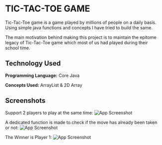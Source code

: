 
# TIC-TAC-TOE GAME

Tic-Tac-Toe game is a game played by millions of people on a daily basis.
Using simple java functions and concepts I have tried to build the same.

The main motivation behind making this project is to maintain the epitome legacy of Tic-Tac-Toe game which most of us had played during their school time.

## Technology Used

**Programming Language:** Core Java

**Concepts Used:** ArrayList & 2D Array

## Screenshots

Support 2 players to play at the same time:
![App Screenshot](https://user-images.githubusercontent.com/61500922/197323518-1471e88e-90b7-4a17-a298-0515a59bd254.png)

A dedicated function is made to check if the move has already been taken or not:
![App Screenshot](https://user-images.githubusercontent.com/61500922/197323577-d1396ac3-c742-4798-b9f1-d8a6a4769146.png)

The Winner is Player 1:
![App Screenshot](https://user-images.githubusercontent.com/61500922/197323619-dd0b66c3-d8f8-46a5-b579-ea94940ff3ac.png)
